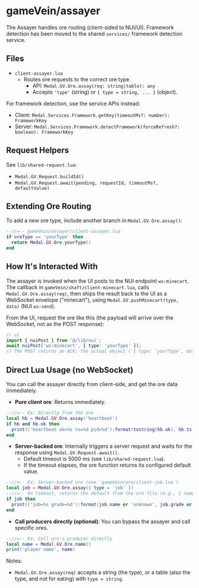 # gameVein/assayer

The Assayer handles ore routing (client-sided to NUI/UI).
Framework detection has been moved to the shared `services/` framework detection service.

## Files

- `client-assayer.lua`
  - Routes ore requests to the correct ore type.
    - API: `Medal.GV.Ore.assay(req: string|table): any`
    - Accepts `'type'` (string) or `{ type = string, ... }` (object).

For framework detection, use the service APIs instead:
- Client: `Medal.Services.Framework.getKey(timeoutMs?: number): FrameworkKey`
- Server: `Medal.Services.Framework.detectFramework(forceRefresh?: boolean): FrameworkKey`

## Request Helpers

See `lib/shared-request.lua`:
- `Medal.GV.Request.buildId()`
- `Medal.GV.Request.await(pending, requestId, timeoutMs?, defaultValue)`

## Extending Ore Routing

To add a new ore type, include another branch in `Medal.GV.Ore.assay()`:

```lua
--//=-- gameVein/assayer/client-assayer.lua
if oreType == 'yourType' then
  return Medal.GV.Ore.yourType()
end
```

## How It's Interacted With

The assayer is invoked when the UI posts to the NUI endpoint `ws:minecart`.
The callback in `gameVein/shaft/client-minecart.lua`, calls `Medal.GV.Ore.assay(req)`, then ships the result back to the UI
as a WebSocket envelope ("minecart"), using `Medal.GV.pushMinecart(type, data)` (NUI `ws:send`).

<!--- TODO: Update for minecart expansion for non-WebSocket responses -->

From the UI, request the ore like this (the payload will arrive over the WebSocket, not as the POST response):

```ts
// ui
import { nuiPost } from '@/lib/nui';
await nuiPost('ws:minecart', { type: 'yourType' });
// The POST returns an ACK; the actual object (`{ type: 'yourType', data }`), is forwarded via WebSocket.
```

## Direct Lua Usage (no WebSocket)

You can call the assayer directly from client-side, and get the ore data immediately.

- __Pure client ore__: Returns immediately.

```lua
--//=-- Ex: Directly from the ore
local hb = Medal.GV.Ore.assay('heartbeat')
if hb and hb.ok then
  print(('heartbeat ok=%s ts=%d pid=%d'):format(tostring(hb.ok), hb.ts, hb.pid))
end
```

- __Server-backed ore__: Internally triggers a server request and waits for the response using `Medal.GV.Request.await()`.
  - Default timeout is 5000 ms (see `lib/shared-request.lua`).
  - If the timeout elapses, the ore function returns its configured default value.

```lua
--//=-- Ex: Server-backed ore (see `gameVein/ore/client-job.lua`)
local job = Medal.GV.Ore.assay({ type = 'job' })
--//=-- On timeout, returns the default from the ore file (e.g., { name = 'unemployed', grade = 0 })
if job then
  print(('job=%s grade=%d'):format(job.name or 'unknown', job.grade or -1))
end
```

- __Call producers directly (optional)__: You can bypass the assayer and call specific ores.

```lua
--//=-- Ex: Call ore's producer directly
local name = Medal.GV.Ore.name()
print('player name', name)
```

Notes:
- `Medal.GV.Ore.assay(req)` accepts a string (the type), or a table (also the type, and not for eating) with `type = string`.
